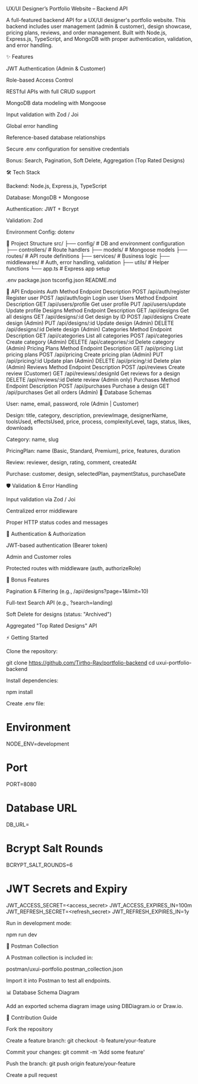 UX/UI Designer’s Portfolio Website – Backend API

A full-featured backend API for a UX/UI designer's portfolio website. This backend includes user management (admin & customer), design showcase, pricing plans, reviews, and order management. Built with Node.js, Express.js, TypeScript, and MongoDB with proper authentication, validation, and error handling.

✨ Features

JWT Authentication (Admin & Customer)

Role-based Access Control

RESTful APIs with full CRUD support

MongoDB data modeling with Mongoose

Input validation with Zod / Joi

Global error handling

Reference-based database relationships

Secure .env configuration for sensitive credentials

Bonus: Search, Pagination, Soft Delete, Aggregation (Top Rated Designs)

🛠 Tech Stack

Backend: Node.js, Express.js, TypeScript

Database: MongoDB + Mongoose

Authentication: JWT + Bcrypt

Validation: Zod 

Environment Config: dotenv

📂 Project Structure
src/
├── config/            # DB and environment configuration
├── controllers/       # Route handlers
├── models/            # Mongoose models
├── routes/            # API route definitions
├── services/          # Business logic
├── middlewares/       # Auth, error handling, validation
├── utils/             # Helper functions
└── app.ts             # Express app setup

.env
package.json
tsconfig.json
README.md

🚀 API Endpoints
Auth
Method	Endpoint	Description
POST	/api/auth/register	Register user
POST	/api/auth/login	Login user
Users
Method	Endpoint	Description
GET	/api/users/profile	Get user profile
PUT	/api/users/update	Update profile
Designs
Method	Endpoint	Description
GET	/api/designs	Get all designs
GET	/api/designs/:id	Get design by ID
POST	/api/designs	Create design (Admin)
PUT	/api/designs/:id	Update design (Admin)
DELETE	/api/designs/:id	Delete design (Admin)
Categories
Method	Endpoint	Description
GET	/api/categories	List all categories
POST	/api/categories	Create category (Admin)
DELETE	/api/categories/:id	Delete category (Admin)
Pricing Plans
Method	Endpoint	Description
GET	/api/pricing	List pricing plans
POST	/api/pricing	Create pricing plan (Admin)
PUT	/api/pricing/:id	Update plan (Admin)
DELETE	/api/pricing/:id	Delete plan (Admin)
Reviews
Method	Endpoint	Description
POST	/api/reviews	Create review (Customer)
GET	/api/reviews/:designId	Get reviews for a design
DELETE	/api/reviews/:id	Delete review (Admin only)
Purchases
Method	Endpoint	Description
POST	/api/purchases	Purchase a design
GET	/api/purchases	Get all orders (Admin)
💾 Database Schemas

User: name, email, password, role (Admin | Customer)

Design: title, category, description, previewImage, designerName, toolsUsed, effectsUsed, price, process, complexityLevel, tags, status, likes, downloads

Category: name, slug

PricingPlan: name (Basic, Standard, Premium), price, features, duration

Review: reviewer, design, rating, comment, createdAt

Purchase: customer, design, selectedPlan, paymentStatus, purchaseDate

🛡 Validation & Error Handling

Input validation via Zod / Joi

Centralized error middleware

Proper HTTP status codes and messages

🔑 Authentication & Authorization

JWT-based authentication (Bearer token)

Admin and Customer roles

Protected routes with middleware (auth, authorizeRole)

🎁 Bonus Features

Pagination & Filtering (e.g., /api/designs?page=1&limit=10)

Full-text Search API (e.g., ?search=landing)

Soft Delete for designs (status: "Archived")

Aggregated "Top Rated Designs" API

⚡ Getting Started

Clone the repository:

git clone https://github.com/Tirtho-Ray/portfolio-backend
cd uxui-portfolio-backend


Install dependencies:

npm install


Create .env file:

# Environment
NODE_ENV=development

# Port
PORT=8080

# Database URL
DB_URL=
# Bcrypt Salt Rounds
BCRYPT_SALT_ROUNDS=6

# JWT Secrets and Expiry
JWT_ACCESS_SECRET=<access_secret>
JWT_ACCESS_EXPIRES_IN=100m
JWT_REFRESH_SECRET=<refresh_secret>
JWT_REFRESH_EXPIRES_IN=1y

Run in development mode:

npm run dev

🧪 Postman Collection

A Postman collection is included in:

postman/uxui-portfolio.postman_collection.json


Import it into Postman to test all endpoints.

📊 Database Schema Diagram

Add an exported schema diagram image using DBDiagram.io or Draw.io.

🤝 Contribution Guide

Fork the repository

Create a feature branch: git checkout -b feature/your-feature

Commit your changes: git commit -m 'Add some feature'

Push the branch: git push origin feature/your-feature

Create a pull request
